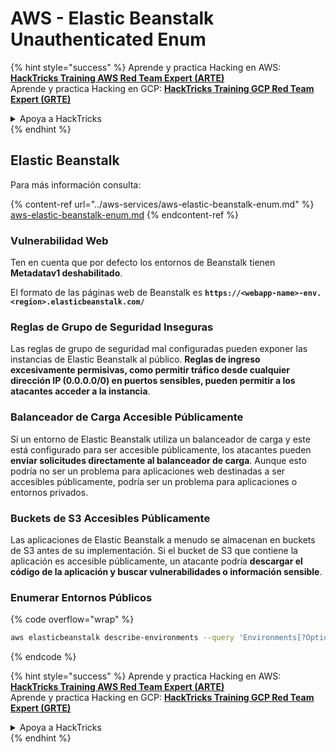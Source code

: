 # AWS - Elastic Beanstalk Unauthenticated Enum

{% hint style="success" %}
Aprende y practica Hacking en AWS:<img src="../../../.gitbook/assets/image (1) (1) (1) (1).png" alt="" data-size="line">[**HackTricks Training AWS Red Team Expert (ARTE)**](https://training.hacktricks.xyz/courses/arte)<img src="../../../.gitbook/assets/image (1) (1) (1) (1).png" alt="" data-size="line">\
Aprende y practica Hacking en GCP: <img src="../../../.gitbook/assets/image (2) (1).png" alt="" data-size="line">[**HackTricks Training GCP Red Team Expert (GRTE)**<img src="../../../.gitbook/assets/image (2) (1).png" alt="" data-size="line">](https://training.hacktricks.xyz/courses/grte)

<details>

<summary>Apoya a HackTricks</summary>

* Revisa los [**planes de suscripción**](https://github.com/sponsors/carlospolop)!
* **Únete al** 💬 [**grupo de Discord**](https://discord.gg/hRep4RUj7f) o al [**grupo de telegram**](https://t.me/peass) o **síguenos** en **Twitter** 🐦 [**@hacktricks\_live**](https://twitter.com/hacktricks_live)**.**
* **Comparte trucos de hacking enviando PRs a los** [**HackTricks**](https://github.com/carlospolop/hacktricks) y [**HackTricks Cloud**](https://github.com/carlospolop/hacktricks-cloud) repositorios de github.

</details>
{% endhint %}

## Elastic Beanstalk

Para más información consulta:

{% content-ref url="../aws-services/aws-elastic-beanstalk-enum.md" %}
[aws-elastic-beanstalk-enum.md](../aws-services/aws-elastic-beanstalk-enum.md)
{% endcontent-ref %}

### Vulnerabilidad Web

Ten en cuenta que por defecto los entornos de Beanstalk tienen **Metadatav1 deshabilitado**.

El formato de las páginas web de Beanstalk es **`https://<webapp-name>-env.<region>.elasticbeanstalk.com/`**

### Reglas de Grupo de Seguridad Inseguras

Las reglas de grupo de seguridad mal configuradas pueden exponer las instancias de Elastic Beanstalk al público. **Reglas de ingreso excesivamente permisivas, como permitir tráfico desde cualquier dirección IP (0.0.0.0/0) en puertos sensibles, pueden permitir a los atacantes acceder a la instancia**.

### Balanceador de Carga Accesible Públicamente

Si un entorno de Elastic Beanstalk utiliza un balanceador de carga y este está configurado para ser accesible públicamente, los atacantes pueden **enviar solicitudes directamente al balanceador de carga**. Aunque esto podría no ser un problema para aplicaciones web destinadas a ser accesibles públicamente, podría ser un problema para aplicaciones o entornos privados.

### Buckets de S3 Accesibles Públicamente

Las aplicaciones de Elastic Beanstalk a menudo se almacenan en buckets de S3 antes de su implementación. Si el bucket de S3 que contiene la aplicación es accesible públicamente, un atacante podría **descargar el código de la aplicación y buscar vulnerabilidades o información sensible**.

### Enumerar Entornos Públicos

{% code overflow="wrap" %}
```bash
aws elasticbeanstalk describe-environments --query 'Environments[?OptionSettings[?OptionName==`aws:elbv2:listener:80:defaultProcess` && contains(OptionValue, `redirect`)]].{EnvironmentName:EnvironmentName, ApplicationName:ApplicationName, Status:Status}' --output table
```
{% endcode %}

{% hint style="success" %}
Aprende y practica Hacking en AWS:<img src="../../../.gitbook/assets/image (1) (1) (1) (1).png" alt="" data-size="line">[**HackTricks Training AWS Red Team Expert (ARTE)**](https://training.hacktricks.xyz/courses/arte)<img src="../../../.gitbook/assets/image (1) (1) (1) (1).png" alt="" data-size="line">\
Aprende y practica Hacking en GCP: <img src="../../../.gitbook/assets/image (2) (1).png" alt="" data-size="line">[**HackTricks Training GCP Red Team Expert (GRTE)**<img src="../../../.gitbook/assets/image (2) (1).png" alt="" data-size="line">](https://training.hacktricks.xyz/courses/grte)

<details>

<summary>Apoya a HackTricks</summary>

* Revisa los [**planes de suscripción**](https://github.com/sponsors/carlospolop)!
* **Únete al** 💬 [**grupo de Discord**](https://discord.gg/hRep4RUj7f) o al [**grupo de telegram**](https://t.me/peass) o **síguenos** en **Twitter** 🐦 [**@hacktricks\_live**](https://twitter.com/hacktricks_live)**.**
* **Comparte trucos de hacking enviando PRs a los** [**HackTricks**](https://github.com/carlospolop/hacktricks) y [**HackTricks Cloud**](https://github.com/carlospolop/hacktricks-cloud) repositorios de github.

</details>
{% endhint %}
